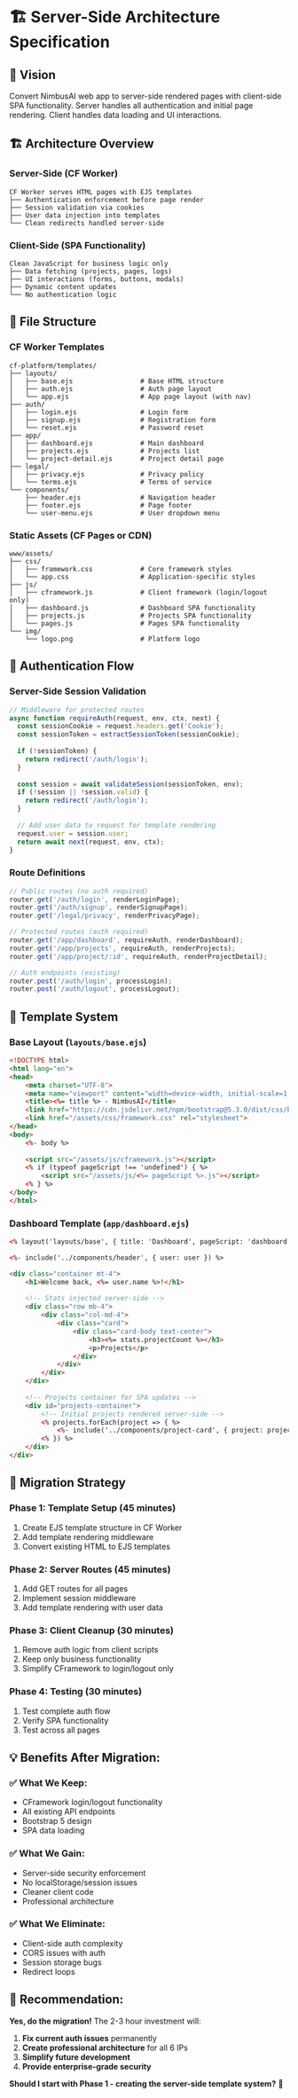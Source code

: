 # 🏗️ Server-Side Architecture Specification

## 🎯 **Vision**
Convert NimbusAI web app to server-side rendered pages with client-side SPA functionality. Server handles all authentication and initial page rendering. Client handles data loading and UI interactions.

## 🏗️ **Architecture Overview**

### **Server-Side (CF Worker)**
```
CF Worker serves HTML pages with EJS templates
├── Authentication enforcement before page render
├── Session validation via cookies
├── User data injection into templates
└── Clean redirects handled server-side
```

### **Client-Side (SPA Functionality)**
```
Clean JavaScript for business logic only
├── Data fetching (projects, pages, logs)
├── UI interactions (forms, buttons, modals)
├── Dynamic content updates
└── No authentication logic
```

## 📁 **File Structure**

### **CF Worker Templates**
```
cf-platform/templates/
├── layouts/
│   ├── base.ejs                 # Base HTML structure
│   ├── auth.ejs                 # Auth page layout
│   └── app.ejs                  # App page layout (with nav)
├── auth/
│   ├── login.ejs                # Login form
│   ├── signup.ejs               # Registration form
│   └── reset.ejs                # Password reset
├── app/
│   ├── dashboard.ejs            # Main dashboard
│   ├── projects.ejs             # Projects list
│   └── project-detail.ejs       # Project detail page
├── legal/
│   ├── privacy.ejs              # Privacy policy
│   └── terms.ejs                # Terms of service
└── components/
    ├── header.ejs               # Navigation header
    ├── footer.ejs               # Page footer
    └── user-menu.ejs            # User dropdown menu
```

### **Static Assets (CF Pages or CDN)**
```
www/assets/
├── css/
│   ├── framework.css            # Core framework styles
│   └── app.css                  # Application-specific styles
├── js/
│   ├── cframework.js            # Client framework (login/logout only)
│   ├── dashboard.js             # Dashboard SPA functionality
│   ├── projects.js              # Projects SPA functionality
│   └── pages.js                 # Pages SPA functionality
└── img/
    └── logo.png                 # Platform logo
```

## 🔐 **Authentication Flow**

### **Server-Side Session Validation**
```javascript
// Middleware for protected routes
async function requireAuth(request, env, ctx, next) {
  const sessionCookie = request.headers.get('Cookie');
  const sessionToken = extractSessionToken(sessionCookie);
  
  if (!sessionToken) {
    return redirect('/auth/login');
  }
  
  const session = await validateSession(sessionToken, env);
  if (!session || !session.valid) {
    return redirect('/auth/login');
  }
  
  // Add user data to request for template rendering
  request.user = session.user;
  return await next(request, env, ctx);
}
```

### **Route Definitions**
```javascript
// Public routes (no auth required)
router.get('/auth/login', renderLoginPage);
router.get('/auth/signup', renderSignupPage);
router.get('/legal/privacy', renderPrivacyPage);

// Protected routes (auth required)
router.get('/app/dashboard', requireAuth, renderDashboard);
router.get('/app/projects', requireAuth, renderProjects);
router.get('/app/project/:id', requireAuth, renderProjectDetail);

// Auth endpoints (existing)
router.post('/auth/login', processLogin);
router.post('/auth/logout', processLogout);
```

## 🎨 **Template System**

### **Base Layout (`layouts/base.ejs`)**
```html
<!DOCTYPE html>
<html lang="en">
<head>
    <meta charset="UTF-8">
    <meta name="viewport" content="width=device-width, initial-scale=1.0">
    <title><%= title %> - NimbusAI</title>
    <link href="https://cdn.jsdelivr.net/npm/bootstrap@5.3.0/dist/css/bootstrap.min.css" rel="stylesheet">
    <link href="/assets/css/framework.css" rel="stylesheet">
</head>
<body>
    <%- body %>
    
    <script src="/assets/js/cframework.js"></script>
    <% if (typeof pageScript !== 'undefined') { %>
        <script src="/assets/js/<%= pageScript %>.js"></script>
    <% } %>
</body>
</html>
```

### **Dashboard Template (`app/dashboard.ejs`)**
```html
<% layout('layouts/base', { title: 'Dashboard', pageScript: 'dashboard' }) %>

<%- include('../components/header', { user: user }) %>

<div class="container mt-4">
    <h1>Welcome back, <%= user.name %>!</h1>
    
    <!-- Stats injected server-side -->
    <div class="row mb-4">
        <div class="col-md-4">
            <div class="card">
                <div class="card-body text-center">
                    <h3><%= stats.projectCount %></h3>
                    <p>Projects</p>
                </div>
            </div>
        </div>
    </div>
    
    <!-- Projects container for SPA updates -->
    <div id="projects-container">
        <!-- Initial projects rendered server-side -->
        <% projects.forEach(project => { %>
            <%- include('../components/project-card', { project: project }) %>
        <% }) %>
    </div>
</div>
```

## 🔄 **Migration Strategy**

### **Phase 1: Template Setup (45 minutes)**
1. Create EJS template structure in CF Worker
2. Add template rendering middleware
3. Convert existing HTML to EJS templates

### **Phase 2: Server Routes (45 minutes)**
1. Add GET routes for all pages
2. Implement session middleware
3. Add template rendering with user data

### **Phase 3: Client Cleanup (30 minutes)**
1. Remove auth logic from client scripts
2. Keep only business functionality
3. Simplify CFramework to login/logout only

### **Phase 4: Testing (30 minutes)**
1. Test complete auth flow
2. Verify SPA functionality
3. Test across all pages

## 💡 **Benefits After Migration:**

### **✅ What We Keep:**
- CFramework login/logout functionality
- All existing API endpoints
- Bootstrap 5 design
- SPA data loading

### **✅ What We Gain:**
- Server-side security enforcement
- No localStorage/session issues
- Cleaner client code
- Professional architecture

### **✅ What We Eliminate:**
- Client-side auth complexity
- CORS issues with auth
- Session storage bugs
- Redirect loops

## 🎯 **Recommendation:**

**Yes, do the migration!** The 2-3 hour investment will:
1. **Fix current auth issues** permanently
2. **Create professional architecture** for all 6 IPs
3. **Simplify future development**
4. **Provide enterprise-grade security**

**Should I start with Phase 1 - creating the server-side template system?** 🚀
